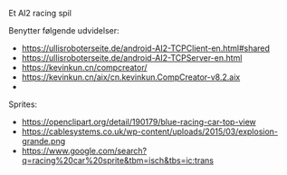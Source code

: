 Et AI2 racing spil

Benytter følgende udvidelser:

* https://ullisroboterseite.de/android-AI2-TCPClient-en.html#shared
* https://ullisroboterseite.de/android-AI2-TCPServer-en.html
* https://kevinkun.cn/compcreator/
* https://kevinkun.cn/aix/cn.kevinkun.CompCreator-v8.2.aix
* 

Sprites:
* https://openclipart.org/detail/190179/blue-racing-car-top-view
* https://cablesystems.co.uk/wp-content/uploads/2015/03/explosion-grande.png
* https://www.google.com/search?q=racing%20car%20sprite&tbm=isch&tbs=ic:trans

